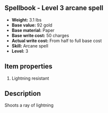 ## Spellbook - Level 3 arcane spell
- **Weight:** 3.1 lbs
- **Base value:** 92 gold
- **Base material:** Paper
- **Base write cost:** 50 charges
- **Actual write cost:** From half to full base cost
- **Skill:** Arcane spell
- **Level:** 3
## Item properties
1. Lightning resistant
## Description
Shoots a ray of lightning
